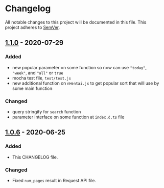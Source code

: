 # Changelog

All notable changes to this project will be documented in this file. This project adheres to [SemVer](https://semver.org/spec/v2.0.0.html).

## [1.1.0] - 2020-07-29

### Added

-   new popular parameter on some function so now can use `"today"`, `"week"`, and `"all"` or `true`
-   mocha test file, `test/test.js`
-   new additional function on `nHentai.js` to get popular sort that will use by some main function

### Changed

-   query stringify for `search` function
-   parameter interface on some function at `index.d.ts` file

## [1.0.6] - 2020-06-25

### Added

-   This CHANGELOG file.

### Changed

-   Fixed `num_pages` result in Request API file.

[1.1.0]: https://github.com/masami45/nana-api/compare/v1.0.6...v1.1.0
[1.0.6]: https://github.com/masami45/nana-api/releases/tag/v1.0.6

